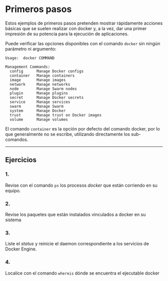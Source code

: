 # Primeros pasos

Estos ejemplos de primeros pasos pretenden mostrar rápidamente acciones básicas que se suelen realizar con docker y, a la vez, dar una primer impresión de su potencia para la ejecución de aplicaciones.	

Puede verificar las opciones disponibles con el comando `docker` sin ningún parámetro ni argumento:

```
Usage:	docker COMMAND

Management Commands:
  config      Manage Docker configs
  container   Manage containers
  image       Manage images
  network     Manage networks
  node        Manage Swarm nodes
  plugin      Manage plugins
  secret      Manage Docker secrets
  service     Manage services
  swarm       Manage Swarm
  system      Manage Docker
  trust       Manage trust on Docker images
  volume      Manage volumes
```

El comando `container` es la opción por defecto del comando docker, por lo que generalmente no se escribe, utilizando directamente los sub-comandos.

---

## Ejercicios

### 1. 

Revise con el comando `ps` los procesos _docker_ que están corriendo en su equipo.

### 2. 

Revise los paquetes que están instalados vinculados a docker en su sistema

### 3. 

Liste el _status_ y reinicie el daemon correspondiente a los servicios de Docker Engine.

### 4. 

Localice con el comando `whereis` dónde se encuentra el ejecutable docker 